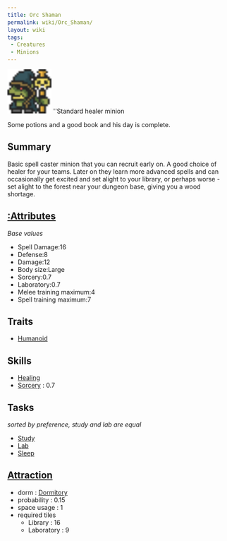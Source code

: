 ```yaml
---
title: Orc Shaman
permalink: wiki/Orc_Shaman/
layout: wiki
tags:
 - Creatures
 - Minions
---
```


<img src="orcshaman.png" title="fig:orcshaman.png" alt="orcshaman.png" width="100" />
''Standard healer minion

Some potions and a good book and his day is complete.

Summary
-------

Basic spell caster minion that you can recruit early on. A good choice
of healer for your teams. Later on they learn more advanced spells and
can occasionally get excited and set alight to your library, or perhaps
worse - set alight to the forest near your dungeon base, giving you a
wood shortage.

[:Attributes](:Attributes "wikilink")
-------------------------------------

*Base values*

-   Spell Damage:16
-   Defense:8
-   Damage:12
-   Body size:Large
-   Sorcery:0.7
-   Laboratory:0.7
-   Melee training maximum:4
-   Spell training maximum:7

Traits
------

-   [Humanoid](:Traits#Humanoid "wikilink")

Skills
------

-   [Healing](:Skills#Healing "wikilink")
-   [Sorcery](:Skills#Sorcery "wikilink") : 0.7

Tasks
-----

*sorted by preference, study and lab are equal*

-   [Study](:Library "wikilink")
-   [Lab](:Laboratory "wikilink")
-   [Sleep](:Dormitory "wikilink")

[Attraction](:Immigration "wikilink")
-------------------------------------

-   dorm : [Dormitory](/wiki/Dormitory "wikilink")
-   probability : 0.15
-   space usage : 1
-   required tiles
    -   Library : 16
    -   Laboratory : 9

